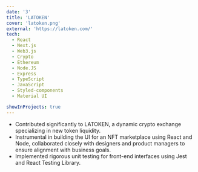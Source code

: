 ```yaml
---
date: '3'
title: 'LATOKEN'
cover: 'latoken.png'
external: 'https://latoken.com/'
tech:
  - React
  - Next.js
  - Web3.js
  - Crypto
  - Ethereum
  - Node.JS
  - Express
  - TypeScript
  - JavaScript
  - Styled-components
  - Material UI

showInProjects: true
---
```


- Contributed significantly to LATOKEN, a dynamic crypto exchange specializing in new token liquidity.
- Instrumental in building the UI for an NFT marketplace using React and Node, collaborated closely with designers and product managers to ensure alignment with business goals.
- Implemented rigorous unit testing for front-end interfaces using Jest and React Testing Library.
